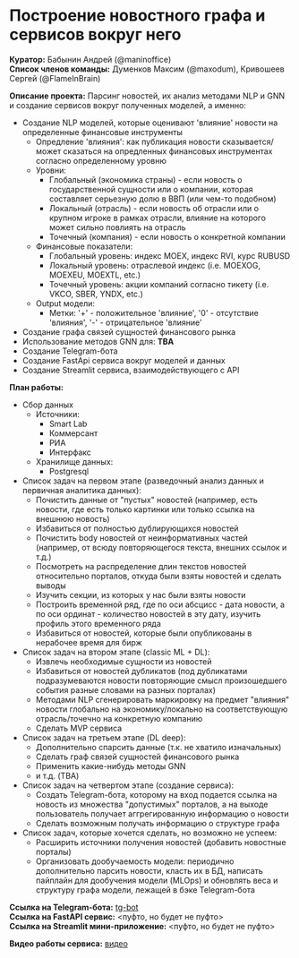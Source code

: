 # Построение новостного графа и сервисов вокруг него


**Куратор:** Бабынин Андрей (@maninoffice)  
**Список членов команды:** Думенков Максим (@maxodum), Кривошеев Сергей (@FlameInBrain)  

**Описание проекта:** Парсинг новостей, их анализ методами NLP и GNN и создание сервисов вокруг полученных моделей, а именно:
* Создание NLP моделей, которые оценивают 'влияние' новости на определенные финансовые инструменты 
  - Опредление 'влияния': как публикация новости сказывается/может сказаться на опредленных финансовых инструментах согласно определенному уровню
  - Уровни:
    * Глобальный (экономика страны) - если новость о государственной сущности или о компании, которая составляет серьезную долю в ВВП (или чем-то подобном)
    * Локальный (отрасль) - если новость об отрасли или о крупном игроке в рамках отрасли, влияние на которого может сильно повлиять на отрасль
    * Точечный (компания) - если новость о конкретной компании
  - Финансовые показатели:
    * Глобальный уровень: индекс MOEX, индекс RVI, курс RUBUSD
    * Локальный уровень: отраслевой индекс (i.e. MOEXOG, MOEXEU, MOEXTL, etc.)
    * Точечный уровень: акции компаний согласно тикету (i.e. VKCO, SBER, YNDX, etc.)
  - Output модели: 
    * Метки: '+' - положительное 'влияние', '0' - отсутствие 'влияния', '-' - отрицательное 'влияние'
* Создание графа связей сущностей финансового рынка 
* Использование методов GNN для: **TBA**
* Создание Telegram-бота
* Создание FastApi сервиса вокруг моделей и данных
* Создание Streamlit сервиса, взаимодействующего с API 

**План работы:**
* Сбор данных
  - Источники:
    * Smart Lab
    * Коммерсант
    * РИА
    * Интерфакс
  - Хранилище данных: 
    * Postgresql   
* Список задач на первом этапе (разведочный анализ данных и первичная аналитика данных):   
  - Почистить данные от "пустых" новостей (например, есть новости, где есть только картинки или только ссылка на внешнюю новость)    
  - Избавиться от полностью дублирующихся новостей   
  - Почистить body новостей от неинформативных частей     (например, от всюду повторяющегося текста, внешних ссылок и т.д.)    
  - Посмотреть на распределение длин текстов новостей относительно порталов, откуда были взяты новостей и сделать выводы   
  - Изучить секции, из которых у нас были взяты новости   
  - Построить временной ряд, где по оси абсцисс - дата новости, а по оси ординат - количество новостей в эту дату, изучить профиль этого временного ряда   
  - Избавиться от новостей, которые были опубликованы в нерабочее время для бирж    
* Список задач на втором этапе (classic ML + DL):
  - Извлечь необходимые сущности из новостей   
  - Избавиться от новостей дубликатов (под дубликатами подразумеваются новости повторяющие смысл произошедшего события разные словами на разных порталах)   
  - Методами NLP сгенерировать маркировку на предмет "влияния" новости глобально на экономику/локально на соответствующую отрасль/точечно на конкретную компанию 
  - Сделать MVP сервиса   
* Список задач на третьем этапе (DL deep):
  - Дополнительно спарсить данные (т.к. не хватило изначальных)
  - Сделать граф связей сущностей финансового рынка 
  - Применить какие-нибудь методы GNN
  - и т.д. (TBA)
* Список задач на четвертом этапе (создание сервиса):
  - Создать Telegram-бота, которому на вход подается ссылка на новость из множества "допустимых" порталов, а на выходе пользователь получает аггрегированную информацию о новости
  - Сделать возможным получать информацию о структуре графа
* Список задач, которые хочется сделать, но возможно не успеем:
  - Расширить источники получения новостей (добавить новостные порталы)    
  - Организовать дообучаемость модели: периодично дополнительно парсить новости, класть их в БД, написать пайплайн для дообучения модели (MLOps) и обновлять веса и структуру графа модели, лежащей в бэке Telegram-бота    

**Ссылка на Telegram-бота:** [tg-bot](https://t.me/project_news_anal_bot)      
**Ссылка на FastAPI сервис:** <пуфто, но будет не пуфто>   
**Ссылка на Streamlit мини-приложение:** <пуфто, но будет не пуфто>    

**Видео работы сервиса:** [видео](https://www.veed.io/view/a36fbd04-e96d-4a42-9d8d-0034f698fd83?panel=share)   
